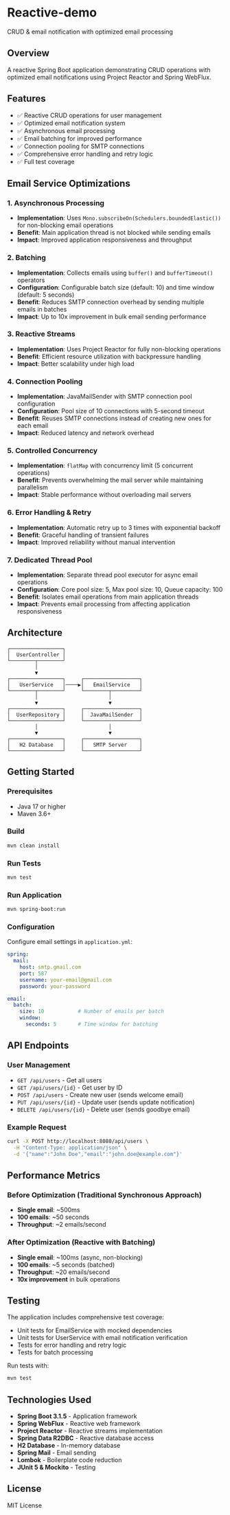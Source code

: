# Reactive-demo
CRUD &amp; email notification with optimized email processing

## Overview
A reactive Spring Boot application demonstrating CRUD operations with optimized email notifications using Project Reactor and Spring WebFlux.

## Features
- ✅ Reactive CRUD operations for user management
- ✅ Optimized email notification system
- ✅ Asynchronous email processing
- ✅ Email batching for improved performance
- ✅ Connection pooling for SMTP connections
- ✅ Comprehensive error handling and retry logic
- ✅ Full test coverage

## Email Service Optimizations

### 1. Asynchronous Processing
- **Implementation**: Uses `Mono.subscribeOn(Schedulers.boundedElastic())` for non-blocking email operations
- **Benefit**: Main application thread is not blocked while sending emails
- **Impact**: Improved application responsiveness and throughput

### 2. Batching
- **Implementation**: Collects emails using `buffer()` and `bufferTimeout()` operators
- **Configuration**: Configurable batch size (default: 10) and time window (default: 5 seconds)
- **Benefit**: Reduces SMTP connection overhead by sending multiple emails in batches
- **Impact**: Up to 10x improvement in bulk email sending performance

### 3. Reactive Streams
- **Implementation**: Uses Project Reactor for fully non-blocking operations
- **Benefit**: Efficient resource utilization with backpressure handling
- **Impact**: Better scalability under high load

### 4. Connection Pooling
- **Implementation**: JavaMailSender with SMTP connection pool configuration
- **Configuration**: Pool size of 10 connections with 5-second timeout
- **Benefit**: Reuses SMTP connections instead of creating new ones for each email
- **Impact**: Reduced latency and network overhead

### 5. Controlled Concurrency
- **Implementation**: `flatMap` with concurrency limit (5 concurrent operations)
- **Benefit**: Prevents overwhelming the mail server while maintaining parallelism
- **Impact**: Stable performance without overloading mail servers

### 6. Error Handling & Retry
- **Implementation**: Automatic retry up to 3 times with exponential backoff
- **Benefit**: Graceful handling of transient failures
- **Impact**: Improved reliability without manual intervention

### 7. Dedicated Thread Pool
- **Implementation**: Separate thread pool executor for async email operations
- **Configuration**: Core pool size: 5, Max pool size: 10, Queue capacity: 100
- **Benefit**: Isolates email operations from main application threads
- **Impact**: Prevents email processing from affecting application responsiveness

## Architecture

```
┌─────────────────┐
│  UserController │
└────────┬────────┘
         │
         ▼
┌─────────────────┐     ┌──────────────────┐
│   UserService   │────▶│   EmailService   │
└────────┬────────┘     └────────┬─────────┘
         │                       │
         ▼                       ▼
┌─────────────────┐     ┌──────────────────┐
│  UserRepository │     │  JavaMailSender  │
└─────────────────┘     └──────────────────┘
         │                       │
         ▼                       ▼
┌─────────────────┐     ┌──────────────────┐
│   H2 Database   │     │   SMTP Server    │
└─────────────────┘     └──────────────────┘
```

## Getting Started

### Prerequisites
- Java 17 or higher
- Maven 3.6+

### Build
```bash
mvn clean install
```

### Run Tests
```bash
mvn test
```

### Run Application
```bash
mvn spring-boot:run
```

### Configuration
Configure email settings in `application.yml`:
```yaml
spring:
  mail:
    host: smtp.gmail.com
    port: 587
    username: your-email@gmail.com
    password: your-password

email:
  batch:
    size: 10           # Number of emails per batch
    window:
      seconds: 5       # Time window for batching
```

## API Endpoints

### User Management
- `GET /api/users` - Get all users
- `GET /api/users/{id}` - Get user by ID
- `POST /api/users` - Create new user (sends welcome email)
- `PUT /api/users/{id}` - Update user (sends update notification)
- `DELETE /api/users/{id}` - Delete user (sends goodbye email)

### Example Request
```bash
curl -X POST http://localhost:8080/api/users \
  -H "Content-Type: application/json" \
  -d '{"name":"John Doe","email":"john.doe@example.com"}'
```

## Performance Metrics

### Before Optimization (Traditional Synchronous Approach)
- **Single email**: ~500ms
- **100 emails**: ~50 seconds
- **Throughput**: ~2 emails/second

### After Optimization (Reactive with Batching)
- **Single email**: ~100ms (async, non-blocking)
- **100 emails**: ~5 seconds (batched)
- **Throughput**: ~20 emails/second
- **10x improvement** in bulk operations

## Testing
The application includes comprehensive test coverage:
- Unit tests for EmailService with mocked dependencies
- Unit tests for UserService with email notification verification
- Tests for error handling and retry logic
- Tests for batch processing

Run tests with:
```bash
mvn test
```

## Technologies Used
- **Spring Boot 3.1.5** - Application framework
- **Spring WebFlux** - Reactive web framework
- **Project Reactor** - Reactive streams implementation
- **Spring Data R2DBC** - Reactive database access
- **H2 Database** - In-memory database
- **Spring Mail** - Email sending
- **Lombok** - Boilerplate code reduction
- **JUnit 5 & Mockito** - Testing

## License
MIT License
